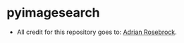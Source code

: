 # pyimagesearch
* All credit for this repository goes to: [Adrian Rosebrock](https://github.com/jrosebr1).
